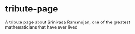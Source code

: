 # tribute-page
A tribute page about Srinivasa Ramanujan, one of the greatest mathematicians that have ever lived
